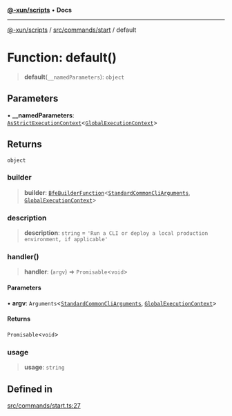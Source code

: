 [**@-xun/scripts**](../../../../README.md) • **Docs**

***

[@-xun/scripts](../../../../README.md) / [src/commands/start](../README.md) / default

# Function: default()

> **default**(`__namedParameters`): `object`

## Parameters

• **\_\_namedParameters**: [`AsStrictExecutionContext`](../../../../lib/@black-flag/extensions/type-aliases/AsStrictExecutionContext.md)\<[`GlobalExecutionContext`](../../../configure/type-aliases/GlobalExecutionContext.md)\>

## Returns

`object`

### builder

> **builder**: [`BfeBuilderFunction`](../../../../lib/@black-flag/extensions/type-aliases/BfeBuilderFunction.md)\<[`StandardCommonCliArguments`](../../../../lib/@-xun/cli-utils/extensions/type-aliases/StandardCommonCliArguments.md), [`GlobalExecutionContext`](../../../configure/type-aliases/GlobalExecutionContext.md)\>

### description

> **description**: `string` = `'Run a CLI or deploy a local production environment, if applicable'`

### handler()

> **handler**: (`argv`) => `Promisable`\<`void`\>

#### Parameters

• **argv**: `Arguments`\<[`StandardCommonCliArguments`](../../../../lib/@-xun/cli-utils/extensions/type-aliases/StandardCommonCliArguments.md), [`GlobalExecutionContext`](../../../configure/type-aliases/GlobalExecutionContext.md)\>

#### Returns

`Promisable`\<`void`\>

### usage

> **usage**: `string`

## Defined in

[src/commands/start.ts:27](https://github.com/Xunnamius/xscripts/blob/0bf89cad7426062a1d0f1ed6b9e69c1e60c734aa/src/commands/start.ts#L27)
